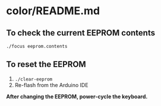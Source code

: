 # color/README.md

## To check the current EEPROM contents

    ./focus eeprom.contents

## To reset the EEPROM

1. `./clear-eeprom`
2. Re-flash from the Arduino IDE

**After changing the EEPROM, power-cycle the keyboard.**
